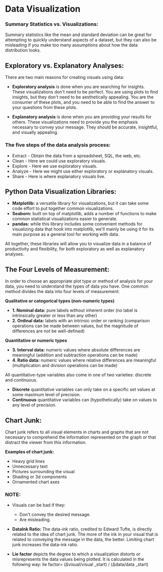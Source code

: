 
# Data Visualization

### Summary Statistics vs. Visualizations:
Summary statistics like the mean and standard deviation can be great for attempting to quickly understand aspects of a dataset, but they can also be misleading if you make too many assumptions about how the data distribution looks.


## Exploratory vs. Explanatory Analyses:

There are two main reasons for creating visuals using data:

- **Exploratory analysis** is done when you are searching for insights. These visualizations don't need to be perfect. You are using plots to find insights, but they don't need to be aesthetically appealing. You are the consumer of these plots, and you need to be able to find the answer to your questions from these plots.

- **Explanatory analysis** is done when you are providing your results for others. These visualizations need to provide you the emphasis necessary to convey your message. They should be accurate, insightful, and visually appealing.

### The five steps of the data analysis process:
- Extract - Obtain the data from a spreadsheet, SQL, the web, etc.
- Clean - Here we could use exploratory visuals.
- Explore - Here we use exploratory visuals.
- Analyze - Here we might use either exploratory or explanatory visuals.
- Share - Here is where explanatory visuals live.

## Python Data Visualization Libraries:

- **Matplotlib:** a versatile library for visualizations, but it can take some code effort to put together common visualizations.
- **Seaborn:** built on top of matplotlib, adds a number of functions to make common statistical visualizations easier to generate.
- **pandas:** while this library includes some convenient methods for visualizing data that hook into matplotlib, we'll mainly be using it for its main purpose as a general tool for working with data.

All together, these libraries will allow you to visualize data in a balance of productivity and flexibility, for both exploratory as well as explanatory analyses.

## The Four Levels of Measurement:

In order to choose an appropriate plot type or method of analysis for your data, you need to understand the types of data you have. One common method divides the data into four levels of measurement:

**Qualitative or categorical types (non-numeric types)**
- **1. Nominal data:** pure labels without inherent order (no label is intrinsically greater or less than any other)
- **2. Ordinal data:** labels with an intrinsic order or ranking (comparison operations can be made between values, but the magnitude of differences are not be well-defined)

**Quantitative or numeric types**
- **3. Interval data:** numeric values where absolute differences are meaningful (addition and subtraction operations can be made)
- **4. Ratio data:** numeric values where relative differences are meaningful (multiplication and division operations can be made)

All quantitative-type variables also come in one of two varieties: discrete and continuous.

- **Discrete** quantitative variables can only take on a specific set values at some maximum level of precision.
- **Continuous** quantitative variables can (hypothetically) take on values to any level of precision.


## Chart Junk:
Chart junk refers to all visual elements in charts and graphs that are not necessary to comprehend the information represented on the graph or that distract the viewer from this information.

**Examples of chart junk:**

- Heavy grid lines
- Unnecessary text
- Pictures surrounding the visual
- Shading or 3d components
- Ornamented chart axes

### NOTE:
- Visuals can be bad if they:
  - Don't convey the desired message.
  - Are misleading.
  
- **DataInk Ratio:**
The data-ink ratio, credited to Edward Tufte, is directly related to the idea of chart junk. The more of the ink in your visual that is related to conveying the message in the data, the better.
Limiting chart junk increases the data-ink ratio.

- **Lie factor** depicts the degree to which a visualization distorts or misrepresents the data values being plotted. It is calculated in the following way:
lie factor= (Δvisual/visual _start) / (Δdata/data _start)


